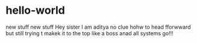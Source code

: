 # hello-world
new stuff
new stuff Hey sister I am aditya no clue hohw to head fforwward but still trying t makek it to the top like a boss anad all systems go!!!

